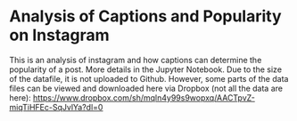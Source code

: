 # Analysis of Captions and Popularity on Instagram

This is an analysis of instagram and how captions can determine the popularity of a post. More details in the Jupyter Notebook. Due to the size of the datafile, it is not uploaded to Github. However, some parts of the data files can be viewed and downloaded here via Dropbox (not all the data are here): https://www.dropbox.com/sh/mqln4y99s9wopxq/AACTpvZ-miqTiHFEc-SqJvlYa?dl=0
